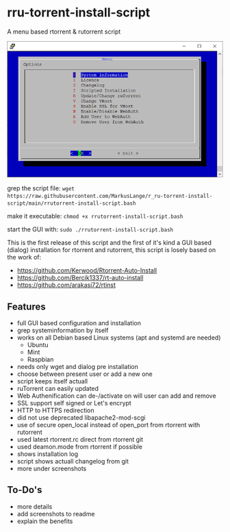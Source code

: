 # rru-torrent-install-script
A menu based rtorrent &amp; rutorrent script

![Logo](https://github.com/MarkusLange/r_ru-torrent-install-script/blob/main/screenshots/menu.PNG)

grep the script file:
`wget https://raw.githubusercontent.com/MarkusLange/r_ru-torrent-install-script/main/rrutorrent-install-script.bash`

make it executable:
`chmod +x rrutorrent-install-script.bash`

start the GUI with:
`sudo ./rrutorrent-install-script.bash`

This is the first release of this script and the first of it's kind a GUI based (dialog) installation for rtorrent and rutorrent, this script is losely based on the work of:
- https://github.com/Kerwood/Rtorrent-Auto-Install
- https://github.com/Bercik1337/rt-auto-install
- https://github.com/arakasi72/rtinst

## Features ##
- full GUI based configuration and installation
- grep systeminformation by itself
- works on all Debian based Linux systems (apt and systemd are needed)
  - Ubuntu
  - Mint
  - Raspbian
- needs only wget and dialog pre installation
- choose between present user or add a new one
- script keeps itself actuall
- ruTorrent can easily updated
- Web Authenification can de-/activate on will user can add and remove
- SSL support self signed or Let's encrypt
- HTTP to HTTPS redirection
- did not use deprecated libapache2-mod-scgi
- use of secure open_local instead of open_port from rtorrent with rutorrent
- used latest rtorrent.rc direct from rtorrent git
- used deamon.mode from rtorrent if possible
- shows installation log
- script shows actuall changelog from git
- more under screenshots

## To-Do's ##
- more details
- add screenshots to readme
- explain the benefits
